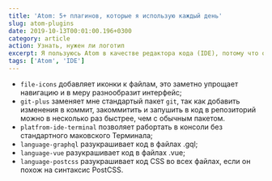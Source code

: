 ```yaml
---
title: 'Atom: 5+ плагинов, которые я использую каждый день'
slug: atom-plugins
date: 2019-10-13T00:01:00.196+0300
category: article
action: Узнать, нужен ли логотип
excerpt: Я пользуюсь Atom в качестве редактора кода (IDE), потому что он простой и гибкий в настройках внешнего вида и функциональности. Важная часть любого IDE — это расширители, то есть плагины или их ещё называют пакетами. В этой заметке — все плагины, которыми я пользуюсь каждый день.
tags: ['Atom', 'IDE']
---
```


- `file-icons` добавляет иконки к файлам, это заметно упрощает навигацию и в меру разнообразит интерфейс;
- `git-plus` заменяет мне стандартый пакет `git`, так как добавить изменения в коммит, закоммитить и запушить в код в репозиторий можно в несколько раз быстрее, чем с обычным пакетом.
- `platfrom-ide-terminal` позволяет рабортать в консоли без стандартного маковского Терминала;
- `language-graphql` разукрашивает код в файлах .gql;
- `language-vue` разукрашивает код в файлах .vue;
- `language-postcss` разукрашивает код CSS во всех файлах, если он похож на синтаксис PostCSS.
